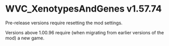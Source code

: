 # WVC_XenotypesAndGenes v1.57.74
 
Pre-release versions require resetting the mod settings.

Versions above 1.00.96 require (when migrating from earlier versions of the mod) a new game.